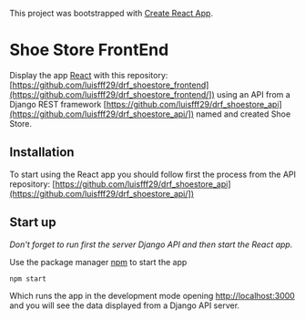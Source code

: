 This project was bootstrapped with [Create React App](https://github.com/facebook/create-react-app).

# Shoe Store FrontEnd

Display the app [React](https://reactjs.org/) with this repository: [https://github.com/luisfff29/drf_shoestore_frontend](https://github.com/luisfff29/drf_shoestore_frontend/]) using an API from a Django REST framework [https://github.com/luisfff29/drf_shoestore_api](https://github.com/luisfff29/drf_shoestore_api/]) named and created Shoe Store.

## Installation

To start using the React app you should follow first the process from the API repository: [https://github.com/luisfff29/drf_shoestore_api](https://github.com/luisfff29/drf_shoestore_api/])

## Start up

_Don't forget to run first the server Django API and then start the React app._

Use the package manager [npm](https://www.npmjs.com/) to start the app

```bash
npm start
```

Which runs the app in the development mode opening [http://localhost:3000](http://localhost:3000) and you will see the data displayed from a Django API server.

